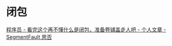 # 闭包

[程序员 - 看完这个再不懂什么是闭包，准备卷铺盖走人吧 - 个人文章 - SegmentFault 思否](https://segmentfault.com/a/1190000043779298)
